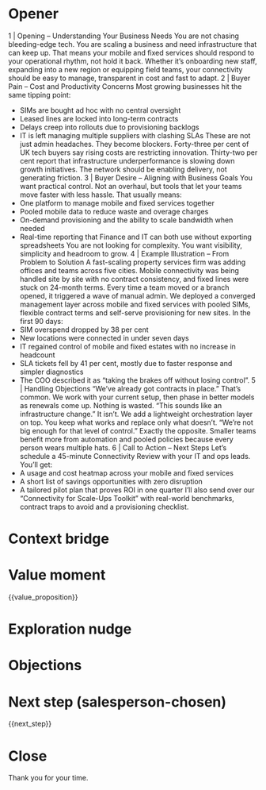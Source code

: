 # Opener
1 | Opening – Understanding Your Business Needs
You are not chasing bleeding-edge tech. You are scaling a business and need infrastructure that can keep up. That means your mobile and fixed services should respond to your operational rhythm, not hold it back. Whether it’s onboarding new staff, expanding into a new region or equipping field teams, your connectivity should be easy to manage, transparent in cost and fast to adapt.
2 | Buyer Pain – Cost and Productivity Concerns
Most growing businesses hit the same tipping point:
- SIMs are bought ad hoc with no central oversight
- Leased lines are locked into long-term contracts
- Delays creep into rollouts due to provisioning backlogs
- IT is left managing multiple suppliers with clashing SLAs
These are not just admin headaches. They become blockers. Forty-three per cent of UK tech buyers say rising costs are restricting innovation. Thirty-two per cent report that infrastructure underperformance is slowing down growth initiatives. The network should be enabling delivery, not generating friction.
3 | Buyer Desire – Aligning with Business Goals
You want practical control. Not an overhaul, but tools that let your teams move faster with less hassle. That usually means:
- One platform to manage mobile and fixed services together
- Pooled mobile data to reduce waste and overage charges
- On-demand provisioning and the ability to scale bandwidth when needed
- Real-time reporting that Finance and IT can both use without exporting spreadsheets
You are not looking for complexity. You want visibility, simplicity and headroom to grow.
4 | Example Illustration – From Problem to Solution
A fast-scaling property services firm was adding offices and teams across five cities. Mobile connectivity was being handled site by site with no contract consistency, and fixed lines were stuck on 24-month terms. Every time a team moved or a branch opened, it triggered a wave of manual admin.
We deployed a converged management layer across mobile and fixed services with pooled SIMs, flexible contract terms and self-serve provisioning for new sites.
In the first 90 days:
- SIM overspend dropped by 38 per cent
- New locations were connected in under seven days
- IT regained control of mobile and fixed estates with no increase in headcount
- SLA tickets fell by 41 per cent, mostly due to faster response and simpler diagnostics
- The COO described it as “taking the brakes off without losing control”.
5 | Handling Objections
“We’ve already got contracts in place.”
That’s common. We work with your current setup, then phase in better models as renewals come up. Nothing is wasted.
“This sounds like an infrastructure change.”
It isn’t. We add a lightweight orchestration layer on top. You keep what works and replace only what doesn’t.
“We’re not big enough for that level of control.”
Exactly the opposite. Smaller teams benefit more from automation and pooled policies because every person wears multiple hats.
6 | Call to Action – Next Steps
Let’s schedule a 45-minute Connectivity Review with your IT and ops leads. You’ll get:
- A usage and cost heatmap across your mobile and fixed services
- A short list of savings opportunities with zero disruption
- A tailored pilot plan that proves ROI in one quarter
I’ll also send over our “Connectivity for Scale-Ups Toolkit” with real-world benchmarks, contract traps to avoid and a provisioning checklist.

# Context bridge


# Value moment
{{value_proposition}}

# Exploration nudge


# Objections


# Next step (salesperson-chosen)
{{next_step}}

# Close
Thank you for your time.

<!-- Parsed via mammoth -->
